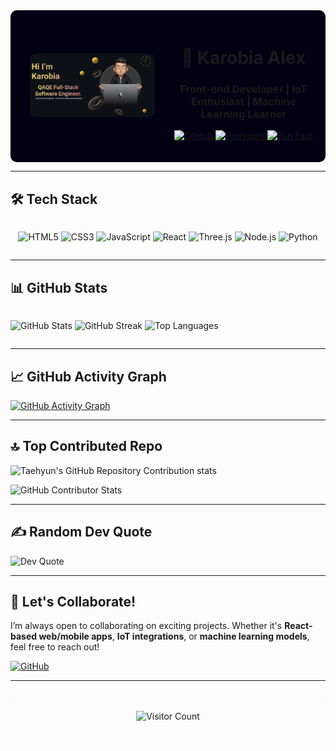 
<div  display="flex" align="center" style="background-color:#030014; padding: 20px; border-radius: 10px; display: grid; grid-template-columns: 1fr 1fr; align-items: center; gap: 20px;">
<div>
    <img src="https://github.com/karoshalex0873/karoshalex0873/blob/8a5628f65ea6425323443fa42c2f5065597d810a/Make%20your%20README%20(3).png" alt="Karobia Alex" style="width: 100%; max-width: 200px; border-radius: 10px;">
</div>
<div>

# 🚀 Karobia Alex

### Front-end Developer | IoT Enthusiast | Machine Learning Learner

[![GitHub](https://img.shields.io/badge/GitHub-karoshalex0873-181717?style=for-the-badge&logo=github)](https://github.com/karoshalex0873)
[![Pronouns](https://img.shields.io/badge/Pronouns-He/Him-blue?style=for-the-badge)](https://pronoun.is/he)
[![Fun Fact](https://img.shields.io/badge/Fun%20Fact-Debugging%20is%20like%20being%20a%20detective%20in%20a%20crime%20movie%20where%20you%20are%20also%20the%20murderer.-ff69b4?style=for-the-badge)](https://github.com/karoshalex0873)

</div>



</div>

---

## 🛠️ Tech Stack

<div style="display: flex; flex-wrap: wrap; justify-content: center; gap: 10px;">

![HTML5](https://img.shields.io/badge/HTML5-E34F26?style=for-the-badge&logo=html5&logoColor=white)
![CSS3](https://img.shields.io/badge/CSS3-1572B6?style=for-the-badge&logo=css3&logoColor=white)
![JavaScript](https://img.shields.io/badge/JavaScript-F7DF1E?style=for-the-badge&logo=javascript&logoColor=black)
![React](https://img.shields.io/badge/React-20232A?style=for-the-badge&logo=react&logoColor=61DAFB)
![Three.js](https://img.shields.io/badge/Three.js-000000?style=for-the-badge&logo=three.js&logoColor=white)
![Node.js](https://img.shields.io/badge/Node.js-339933?style=for-the-badge&logo=node.js&logoColor=white)
![Python](https://img.shields.io/badge/Python-3776AB?style=for-the-badge&logo=python&logoColor=white)

</div>

---

## 📊 GitHub Stats

<div style="display: grid; grid-template-columns: repeat(auto-fit, minmax(300px, 1fr)); gap: 20px;">

![GitHub Stats](https://github-readme-stats.vercel.app/api?username=karoshalex0873&theme=tokyonight&hide_border=true&include_all_commits=true&count_private=true)
![GitHub Streak](https://github-readme-streak-stats.herokuapp.com/?user=karoshalex0873&theme=tokyonight&hide_border=true)
![Top Languages](https://github-readme-stats.vercel.app/api/top-langs/?username=karoshalex0873&theme=tokyonight&hide_border=true&include_all_commits=true&count_private=true&layout=compact)

</div>

---

## 📈 GitHub Activity Graph

[![GitHub Activity Graph](https://github-readme-activity-graph.vercel.app/graph?username=karoshalex0873&bg_color=030014&color=ffffff&line=00caff&point=ff69b4&area=true&hide_border=true)](https://github.com/ashutosh00710/github-readme-activity-graph)

---

## 🔝 Top Contributed Repo
![Taehyun's GitHub Repository Contribution stats](https://github-contributor-stats.vercel.app/api?username=karoshalex0873&limit=5)

![GitHub Contributor Stats](https://github-contributor-stats.vercel.app/api?username=karoshalex0873&limit=5&theme=dark&combine_all_yearly_contributions=true)

---

## ✍️ Random Dev Quote

![Dev Quote](https://quotes-github-readme.vercel.app/api?type=horizontal&theme=tokyonight)

---

## 🌟 Let's Collaborate!

I’m always open to collaborating on exciting projects. Whether it's **React-based web/mobile apps**, **IoT integrations**, or **machine learning models**, feel free to reach out!

[![GitHub](https://img.shields.io/badge/GitHub-karoshalex0873-181717?style=for-the-badge&logo=github)](https://github.com/karoshalex0873)

---

<div style="text-align: center; padding: 20px; background: rgba(255, 255, 255, 0.05); backdrop-filter: blur(10px); border-radius: 15px;">

![Visitor Count](https://visitcount.itsvg.in/api?id=karoshalex0873&icon=1&color=ff69b4)

</div>
